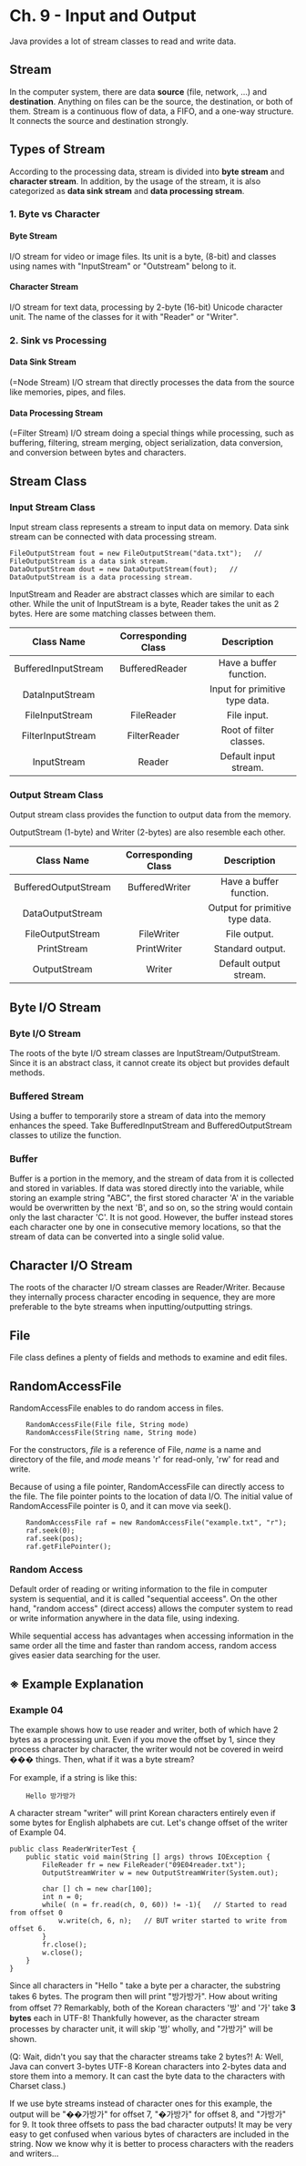# Ch. 9 - Input and Output
Java provides a lot of stream classes to read and write data.

## Stream
In the computer system, there are data **source** (file, network, ...) and **destination**.
Anything on files can be the source, the destination, or both of them. Stream is a continuous flow of data, a FIFO, and a one-way structure.
It connects the source and destination strongly.

## Types of Stream
According to the processing data, stream is divided into **byte stream** and **character stream**.
In addition, by the usage of the stream, it is also categorized as **data sink stream** and **data processing stream**.

### 1. Byte vs Character
#### Byte Stream
I/O stream for video or image files.
Its unit is a byte, (8-bit) and classes using names with "InputStream" or "Outstream" belong to it.
#### Character Stream
I/O stream for text data, processing by 2-byte (16-bit) Unicode character unit.
The name of the classes for it with "Reader" or "Writer".

### 2. Sink vs Processing
#### Data Sink Stream
(=Node Stream) I/O stream that directly processes the data from the source like memories, pipes, and files.
#### Data Processing Stream
(=Filter Stream) I/O stream doing a special things while processing, such as buffering, filtering, stream merging, object serialization, data conversion, and conversion between bytes and characters.

## Stream Class
### Input Stream Class
Input stream class represents a stream to input data on memory. Data sink stream can be connected with data processing stream.

    FileOutputStream fout = new FileOutputStream("data.txt");   // FileOutputStream is a data sink stream.
    DataOutputStream dout = new DataOutputStream(fout);   // DataOutputStream is a data processing stream.
    
InputStream and Reader are abstract classes which are similar to each other. While the unit of InputStream is a byte, Reader takes the unit as 2 bytes. Here are some matching classes between them.

| Class Name | Corresponding Class | Description |
| :-: | :-: | :-: |
| BufferedInputStream | BufferedReader | Have a buffer function. |
| DataInputStream | | Input for primitive type data. |
| FileInputStream | FileReader | File input. |
| FilterInputStream | FilterReader | Root of filter classes. |
| InputStream | Reader | Default input stream. |

### Output Stream Class
Output stream class provides the function to output data from the memory.

OutputStream (1-byte) and Writer (2-bytes) are also resemble each other.

| Class Name | Corresponding Class | Description |
| :-: | :-: | :-: |
| BufferedOutputStream | BufferedWriter | Have a buffer function. |
| DataOutputStream | | Output for primitive type data. |
| FileOutputStream | FileWriter | File output. |
| PrintStream | PrintWriter | Standard output. |
| OutputStream | Writer | Default output stream. |

## Byte I/O Stream
### Byte I/O Stream
The roots of the byte I/O stream classes are InputStream/OutputStream. Since it is an abstract class, it cannot create its object but provides default methods.

### Buffered Stream
Using a buffer to temporarily store a stream of data into the memory enhances the speed. Take BufferedInputStream and BufferedOutputStream classes to utilize the function.
### Buffer
Buffer is a portion in the memory, and the stream of data from it is collected and stored in variables. If data was stored directly into the variable, while storing an example string "ABC",
the first stored character 'A' in the variable would be overwritten by the next 'B', and so on, so the string would contain only the last character 'C'. It is not good.
However, the buffer instead stores each character one by one in consecutive memory locations, so that the stream of data can be converted into a single solid value.

## Character I/O Stream
The roots of the character I/O stream classes are Reader/Writer. Because they internally process character encoding in sequence,
they are more preferable to the byte streams when inputting/outputting strings.

## File
File class defines a plenty of fields and methods to examine and edit files.

## RandomAccessFile
RandomAccessFile enables to do random access in files.

        RandomAccessFile(File file, String mode)
        RandomAccessFile(String name, String mode)
        
For the constructors, *file* is a reference of File, *name* is a name and directory of the file, and *mode* means 'r' for read-only, 'rw' for read and write.

Because of using a file pointer, RandomAccessFile can directly access to the file. The file pointer points to the location of data I/O. The initial value of RandomAccessFile pointer is 0, and it can move via seek().

        RandomAccessFile raf = new RandomAccessFile("example.txt", "r");
        raf.seek(0);
        raf.seek(pos);
        raf.getFilePointer();

### Random Access
Default order of reading or writing information to the file in computer system is sequential, and it is called "sequential acceess". On the other hand, "random access" (direct access) allows the computer system to read or write information anywhere in the data file, using indexing. 

While sequential access has advantages when accessing information in the same order all the time and faster than random access, random access gives easier data searching for the user.

## ※ Example Explanation
### Example 04
The example shows how to use reader and writer, both of which have 2 bytes as a processing unit. Even if you move the offset by 1, since they process character by character, the writer would not be covered in weird ��� things. Then, what if it was a byte stream?

For example, if a string is like this:

        Hello 방가방가
        
A character stream "writer" will print Korean characters entirely even if some bytes for English alphabets are cut. Let's change offset of the writer of Example 04.

    public class ReaderWriterTest {
        public static void main(String [] args) throws IOException {
            FileReader fr = new FileReader("09E04reader.txt");
            OutputStreamWriter w = new OutputStreamWriter(System.out);

            char [] ch = new char[100];
            int n = 0;
            while( (n = fr.read(ch, 0, 60)) != -1){   // Started to read from offset 0
                w.write(ch, 6, n);   // BUT writer started to write from offset 6.
            }
            fr.close();
            w.close();
        }
    }
    
Since all characters in "Hello " take a byte per a character, the substring takes 6 bytes. The program then will print "방가방가". How about writing from offset 7? Remarkably, both of the Korean characters '방' and '가' take **3 bytes** each in UTF-8! Thankfully however, as the character stream processes by character unit, it will skip '방' wholly, and "가방가" will be shown.

(Q: Wait, didn't you say that the character streams take 2 bytes?! A: Well, Java can convert 3-bytes UTF-8 Korean characters into 2-bytes data and store them into a memory. It can cast the byte data to the characters with Charset class.)

If we use byte streams instead of character ones for this example, the output will be "��가방가" for offset 7, "�가방가" for offset 8, and "가방가" for 9. It took three offsets to pass the bad character outputs! It may be very easy to get confused when various bytes of characters are included in the string. Now we know why it is better to process characters with the readers and writers...
